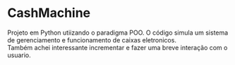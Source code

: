 # CashMachine
Projeto em Python utiizando o paradigma POO. O código simula um sistema de gerenciamento e funcionamento de caixas eletronicos. <br> Também achei interessante incrementar e fazer uma breve interação com o usuario.
